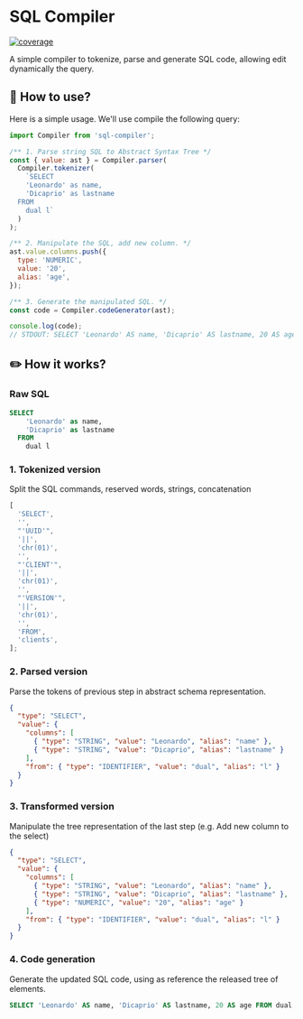 # SQL Compiler

[![coverage](https://codecov.io/gh/leoelias023/sql-compiler/branch/main/graph/badge.svg?token=1LX21DN4DI)](https://codecov.io/gh/leoelias023/sql-compiler)

A simple compiler to tokenize, parse and generate SQL code, allowing edit dynamically the query.

## :wrench: How to use?

Here is a simple usage. We'll use compile the following query:

```js
import Compiler from 'sql-compiler';

/** 1. Parse string SQL to Abstract Syntax Tree */
const { value: ast } = Compiler.parser(
  Compiler.tokenizer(
    `SELECT
    'Leonardo' as name,
    'Dicaprio' as lastname
  FROM
    dual l`
  )
);

/** 2. Manipulate the SQL, add new column. */
ast.value.columns.push({
  type: 'NUMERIC',
  value: '20',
  alias: 'age',
});

/** 3. Generate the manipulated SQL. */
const code = Compiler.codeGenerator(ast);

console.log(code);
// STDOUT: SELECT 'Leonardo' AS name, 'Dicaprio' AS lastname, 20 AS age FROM dual l
```

## :pencil2: How it works?

### Raw SQL

```sql
SELECT
    'Leonardo' as name,
    'Dicaprio' as lastname
  FROM
    dual l
```

### 1. Tokenized version

Split the SQL commands, reserved words, strings, concatenation

```js
[
  'SELECT',
  '',
  "'UUID'",
  '||',
  'chr(01)',
  '',
  "'CLIENT'",
  '||',
  'chr(01)',
  '',
  "'VERSION'",
  '||',
  'chr(01)',
  '',
  'FROM',
  'clients',
];
```

### 2. Parsed version

Parse the tokens of previous step in abstract schema representation.

```json
{
  "type": "SELECT",
  "value": {
    "columns": [
      { "type": "STRING", "value": "Leonardo", "alias": "name" },
      { "type": "STRING", "value": "Dicaprio", "alias": "lastname" }
    ],
    "from": { "type": "IDENTIFIER", "value": "dual", "alias": "l" }
  }
}
```

### 3. Transformed version

Manipulate the tree representation of the last step (e.g. Add new column to the select)

```json
{
  "type": "SELECT",
  "value": {
    "columns": [
      { "type": "STRING", "value": "Leonardo", "alias": "name" },
      { "type": "STRING", "value": "Dicaprio", "alias": "lastname" },
      { "type": "NUMERIC", "value": "20", "alias": "age" }
    ],
    "from": { "type": "IDENTIFIER", "value": "dual", "alias": "l" }
  }
}
```

### 4. Code generation

Generate the updated SQL code, using as reference the released tree of elements.

```sql
SELECT 'Leonardo' AS name, 'Dicaprio' AS lastname, 20 AS age FROM dual l
```
